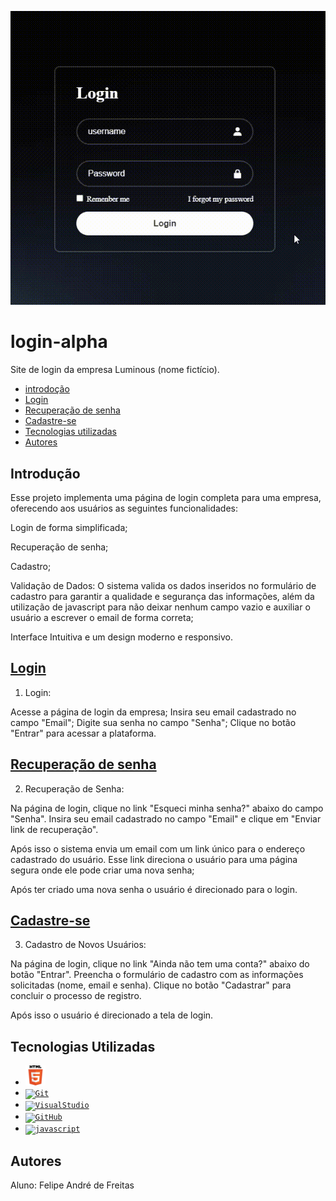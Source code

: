 ![GIF](img/gif.gif)

# login-alpha
Site de login da empresa Luminous (nome fictício).
 
* [introdoção](#introducao)
* [Login](#login)
* [Recuperação de senha](#recuperação-desenha)
* [Cadastre-se](#cadastre-se)
* [Tecnologias utilizadas](#tecnologias-utilizadas)
* [Autores](#autores)
 
## Introdução
Esse projeto implementa uma página de login completa para uma empresa, oferecendo aos usuários as seguintes funcionalidades:
 
Login de forma simplificada;
 
Recuperação de senha;
 
Cadastro;
 
Validação de Dados: O sistema valida os dados inseridos no formulário de cadastro para garantir a qualidade e segurança das informações, além da utilização de javascript para não deixar nenhum campo vazio e auxiliar o usuário a escrever o email de forma correta;
 
Interface Intuitiva e um design moderno e responsivo.
## [Login](/login.hmtl)
1. Login:
 
Acesse a página de login da empresa;
Insira seu email cadastrado no campo "Email";
Digite sua senha no campo "Senha";
Clique no botão "Entrar" para acessar a plataforma.
 
## [Recuperação de senha](/esqueci.html)
2. Recuperação de Senha:
 
Na página de login, clique no link "Esqueci minha senha?" abaixo do campo "Senha".
Insira seu email cadastrado no campo "Email" e clique em "Enviar link de recuperação".
 
Após isso o sistema envia um email com um link único para o endereço cadastrado do usuário. Esse link
direciona o usuário para uma página segura onde ele pode criar uma nova senha;
 
Após ter criado uma nova senha o usuário é direcionado para o login.
 
## [Cadastre-se](/cadastre-se.html)
 
3. Cadastro de Novos Usuários:
 
Na página de login, clique no link "Ainda não tem uma conta?" abaixo do botão "Entrar".
Preencha o formulário de cadastro com as informações solicitadas (nome, email e senha).
Clique no botão "Cadastrar" para concluir o processo de registro.
 
Após isso o usuário é direcionado a tela de login.
 
## Tecnologias Utilizadas
* [<code><img height="32" src="https://raw.githubusercontent.com/github/explore/80688e429a7d4ef2fca1e82350fe8e3517d3494d/topics/html/html.png" alt="HTML5"/></code>](https://developer.mozilla.org/pt-BR/docs/Web/HTML)
* [<code><img height="32" src="https://www.malwarebytes.com/wp-content/uploads/sites/2/2023/01/asset_upload_file97293_255583.jpg" alt="Git"/></code>](https://git-scm.com/)
* [<code><img height="32" src="https://img.shields.io/badge/VSCode-0078D4?style=for-the-badge&logo=visual%20studio%20code&logoColor=white" alt="VisualStudio"/></code>](https://code.visualstudio.com/)
* [<code><img height="32" src="https://img.shields.io/badge/GitHub-100000?style=for-the-badge&logo=github&logoColor=white" alt="GitHub"/></code>](https://github.com/)
* [<code><img height="32" src="https://upload.wikimedia.org/wikipedia/commons/thumb/9/99/Unofficial_JavaScript_logo_2.svg/1200px-Unofficial_JavaScript_logo_2.svg.png" alt="javascript"/></code>](https://developer.mozilla.org/pt-BR/docs/Web/JavaScript)
## Autores
Aluno: Felipe André de Freitas